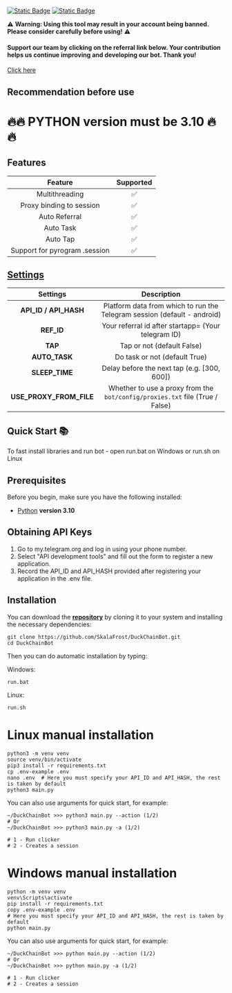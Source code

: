 [![Static Badge](https://img.shields.io/badge/Telegram-Channel-Link?style=for-the-badge&logo=Telegram&logoColor=white&logoSize=auto&color=blue)](https://t.me/airdropfactorycn)       [![Static Badge](https://img.shields.io/badge/Telegram-Bot%20Link-Link?style=for-the-badge&logo=Telegram&logoColor=white&logoSize=auto&color=blue)](https://t.me/DuckChain_bot/quack?startapp=Zv3mQp8X)

⚠️ **Warning: Using this tool may result in your account being banned. Please consider carefully before using!** ⚠️


#### Support our team by clicking on the referral link below. Your contribution helps us continue improving and developing our bot. Thank you!
[Click here](https://t.me/DuckChain_bot/quack?startapp=Zv3mQp8X)
## Recommendation before use

# 🔥🔥 PYTHON version must be 3.10 🔥🔥

## Features  
|                         Feature                          | Supported |
|:--------------------------------------------------------:|:---------:|
|                      Multithreading                      |     ✅     |
|                 Proxy binding to session                 |     ✅     |
|                      Auto Referral                       |     ✅     |
|                    Auto  Task                       |     ✅     |
|                     Auto Tap                        |     ✅     |
|              Support for pyrogram .session               |     ✅     |


## [Settings](https://github.com/SkalaFrost/DuckChainBot/blob/master/.env-example)
|        Settings         |                                      Description                                       |
|:-----------------------:|:--------------------------------------------------------------------------------------:|
|  **API_ID / API_HASH**  |        Platform data from which to run the Telegram session (default - android)        |
| **REF_ID**           |                   Your referral id after startapp= (Your telegram ID)                  |
| **TAP**      | Tap or not (default False)                                                |   
| **AUTO_TASK**      | Do task or not (default True)                                                |   
| **SLEEP_TIME**          |                   Delay before the next tap (e.g. [300, 600])                         |
| **USE_PROXY_FROM_FILE** |      Whether to use a proxy from the `bot/config/proxies.txt` file (True / False)      |

## Quick Start 📚

To fast install libraries and run bot - open run.bat on Windows or run.sh on Linux

## Prerequisites
Before you begin, make sure you have the following installed:
- [Python](https://www.python.org/downloads/) **version 3.10**

## Obtaining API Keys
1. Go to my.telegram.org and log in using your phone number.
2. Select "API development tools" and fill out the form to register a new application.
3. Record the API_ID and API_HASH provided after registering your application in the .env file.

## Installation
You can download the [**repository**](https://github.com/SkalaFrost/DuckChainBot) by cloning it to your system and installing the necessary dependencies:
```shell
git clone https://github.com/SkalaFrost/DuckChainBot.git
cd DuckChainBot
```

Then you can do automatic installation by typing:

Windows:
```shell
run.bat
```

Linux:
```shell
run.sh
```

# Linux manual installation
```shell
python3 -m venv venv
source venv/bin/activate
pip3 install -r requirements.txt
cp .env-example .env
nano .env  # Here you must specify your API_ID and API_HASH, the rest is taken by default
python3 main.py
```

You can also use arguments for quick start, for example:
```shell
~/DuckChainBot >>> python3 main.py --action (1/2)
# Or
~/DuckChainBot >>> python3 main.py -a (1/2)

# 1 - Run clicker
# 2 - Creates a session
```

# Windows manual installation
```shell
python -m venv venv
venv\Scripts\activate
pip install -r requirements.txt
copy .env-example .env
# Here you must specify your API_ID and API_HASH, the rest is taken by default
python main.py
```

You can also use arguments for quick start, for example:
```shell
~/DuckChainBot >>> python main.py --action (1/2)
# Or
~/DuckChainBot >>> python main.py -a (1/2)

# 1 - Run clicker
# 2 - Creates a session
```